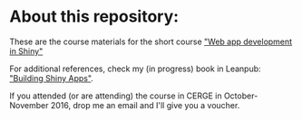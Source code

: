 # About this repository:

These are the course materials for the short course 
["Web app development in Shiny"](https://www.cerge-ei.cz/economics-discovery-hub/2016-10-20/pablo-maldonado-web-app-development-in-r-using-shiny)

For additional references, check my (in progress) book in Leanpub:
["Building Shiny Apps"](https://leanpub.com/buildingshinyapps/).

If you attended (or are attending) the course in CERGE in October-November 2016, drop me an email and I'll give you a voucher.


